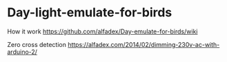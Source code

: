 # Day-light-emulate-for-birds

How it work
https://github.com/alfadex/Day-emulate-for-birds/wiki


Ζero cross detection
https://alfadex.com/2014/02/dimming-230v-ac-with-arduino-2/
